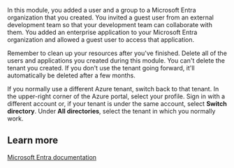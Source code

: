 In this module, you added a user and a group to a Microsoft Entra organization that you created. You invited a guest user from an external development team so that your development team can collaborate with them. You added an enterprise application to your Microsoft Entra organization and allowed a guest user to access that application.

Remember to clean up your resources after you've finished. Delete all of the users and applications you created during this module. You can't delete the tenant you created. If you don't use the tenant going forward, it'll automatically be deleted after a few months.

If you normally use a different Azure tenant, switch back to that tenant. In the upper-right corner of the Azure portal, select your profile. Sign in with a different account or, if your tenant is under the same account, select **Switch directory**. Under **All directories**, select the tenant in which you normally work.

## Learn more

[Microsoft Entra documentation](/azure/active-directory/)
